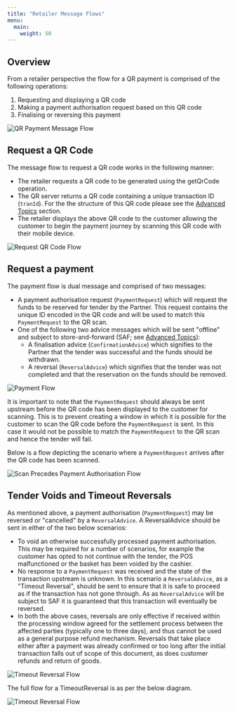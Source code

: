 ```yaml
---
title: "Retailer Message Flows"
menu:
  main:
    weight: 50
---
```

## Overview
From a retailer perspective the flow for a QR payment is comprised of the following operations:

1. Requesting and displaying a QR code
2. Making a payment authorisation request based on this QR code
3. Finalising or reversing this payment

![QR Payment Message Flow](/images/full_qr_flow.png "QR Payment Flow")

## Request a QR Code
The message flow to request a QR code works in the following manner:

- The retailer requests a QR code to be generated using the getQrCode operation.
- The QR server returns a QR code containing a unique transaction ID (`tranId`). For the the structure of this
QR code please see the [Advanced Topics](/advanced-topics/) section.
- The retailer displays the above QR code to the customer allowing the customer to begin the
payment journey by scanning this QR code with their mobile device.

![Request QR Code Flow](/images/r2_retailer_get_qr_code_flow.png "Request QR Code Flow")

## Request a payment
The payment flow is dual message and comprised of two messages:

- A payment authorisation request (`PaymentRequest`) which will request the funds to be reserved for tender by the Partner. This
request contains the unique ID encoded in the QR code and will be used to match this `PaymentRequest` to the QR scan.
- One of the following two advice messages which will be sent "offline" and subject to store-and-forward (SAF; see [Advanced Topics](/advanced-topics/)):
    - A finalisation advice (`ConfirmationAdvice`) which signifies to the Partner that the tender was successful and the funds should be withdrawn.
    - A reversal (`ReversalAdvice`) which signifies that the tender was not completed and that the reservation on the funds should be removed.

![Payment Flow](/images/r1_retailer_payment_flow.png "Payment Flow")


It is important to note that the `PaymentRequest` should always be sent upstream before the QR code has been displayed to the customer for scanning. This is to prevent
creating a window in which it is possible for the customer to scan the QR code before the `PaymentRequest` is sent. In this case it would not be possible to match the `PaymentRequest` to the QR scan and hence the tender will fail.

Below is a flow depicting the scenario where a `PaymentRequest` arrives after the QR code has been scanned.

![Scan Precedes Payment Authorisation Flow](/images/s3_scan_notification_arrives_before_payment_request.png "Payment Flow")

## Tender Voids and Timeout Reversals
As mentioned above, a payment authorisation (`PaymentRequest`) may be reversed or "cancelled" by a `ReversalAdvice`.
A ReversalAdvice should be sent in either of the two below scenarios:

- To void an otherwise successfully processed payment authorisation. This may be required for a number of scenarios, for example the customer has
opted to not continue with the tender, the POS malfunctioned or the basket has been voided by the cashier.
- No response to a `PaymentRequest` was received and the state of the transaction upstream is unknown. In this scenario
a `ReversalAdvice`, as a "Timeout Reversal", should be sent to ensure that it is safe to proceed as if the transaction has not gone through.
As as `ReversalAdvice` will be subject to SAF it is guaranteed that this transaction will eventually be reversed.
- In both the above cases, reversals are only effective if received within the processing window agreed for the settlement process between
the affected parties (typically one to three days), and thus cannot be used as a general purpose refund mechanism. Reversals that take place either
after a payment was already confirmed or too long after the initial transaction falls out of scope of this document, as does customer refunds and return of goods.


![Timeout Reversal Flow](/images/r3_retailer_timeout_reversal_flow.png "Timeout Reversal Flow")


The full flow for a TimeoutReversal is as per the below diagram.


![Timeout Reversal Flow](/images/s5_timeout_reversal.png "Timeout Reversal Flow")

